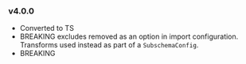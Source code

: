 ### v4.0.0

- Converted to TS
- BREAKING excludes removed as an option in import configuration. Transforms used instead as part of a `SubschemaConfig`.
- BREAKING 
